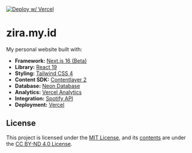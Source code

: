 [![Deploy w/ Vercel](https://vercel.com/button)](https://vercel.com/new/clone?repository-url=https://github.com/fauziralpiandi/zira.my.id)

# zira.my.id

My personal website built with:

- **Framework:** [Next.js 16 (Beta)](https://nextjs.org/)
- **Library:** [React 19](https://react.dev/)
- **Styling:** [Tailwind CSS 4](https://tailwindcss.com/)
- **Content SDK:** [Contentlayer 2](https://github.com/timlrx/contentlayer2)
- **Database:** [Neon Database](https://neon.tech/)
- **Analytics:** [Vercel Analytics](https://vercel.com/docs/analytics)
- **Integration:** [Spotify API](https://developer.spotify.com/)
- **Deployment:** [Vercel](https://vercel.com/home)

## License

This project is licensed under the [MIT License](LICENSE), and its [contents](content) are under the [CC BY-ND 4.0 License](content/LICENSE).

